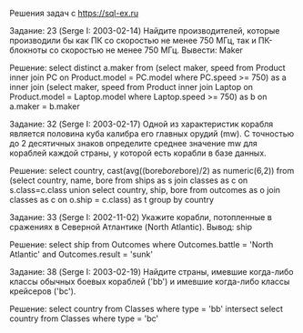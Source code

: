 Решения задач с https://sql-ex.ru

Задание: 23 (Serge I: 2003-02-14)
Найдите производителей, которые производили бы как ПК
со скоростью не менее 750 МГц, так и ПК-блокноты со скоростью не менее 750 МГц.
Вывести: Maker

Решение:
select distinct a.maker
from (select maker, speed
      from Product inner join PC on Product.model = PC.model
      where PC.speed >= 750) as a
      inner join
      (select maker, speed
      from Product inner join Laptop on Product.model = Laptop.model
      where Laptop.speed >= 750) as b
      on a.maker = b.maker
      
Задание: 32 (Serge I: 2003-02-17)
Одной из характеристик корабля является половина куба калибра его главных орудий (mw). С точностью до 2 десятичных знаков определите среднее значение mw для кораблей каждой страны, у которой есть корабли в базе данных.

Решение:
select country, cast(avg((bore*bore*bore)/2) as numeric(6,2)) 
from   (select country, name, bore 
        from ships as s join classes as c 
        on s.class=c.class
        union
        select country, ship, bore 
        from outcomes as o join classes as c 
        on o.ship = c.class) as t
group by country

Задание: 33 (Serge I: 2002-11-02)
Укажите корабли, потопленные в сражениях в Северной Атлантике (North Atlantic). Вывод: ship

Решение:
select ship
from Outcomes
where Outcomes.battle = 'North Atlantic' and Outcomes.result = 'sunk'
      
Задание: 38 (Serge I: 2003-02-19)
Найдите страны, имевшие когда-либо классы обычных боевых кораблей ('bb') и имевшие когда-либо классы крейсеров ('bc').

Решение:
select country 
from Classes where type = 'bb'
intersect
select country 
from Classes where type = 'bc'


